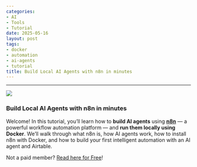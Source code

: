 ```yaml
---
categories:
- AI
- Tools
- Tutorial
date: 2025-05-16
layout: post
tags:
- docker
- automation
- ai-agents
- tutorial
title: Build Local AI Agents with n8n in minutes
---
```



* * *

![](https://cdn-images-1.medium.com/max/800/1*z_UjzOjiAOAJ-_5YtkFJ4Q.png)

### Build Local AI Agents with n8n in minutes

Welcome! In this tutorial, you’ll learn how to **build AI agents** using [**n8n**](https://n8n.io) — a powerful workflow automation platform — and **run them locally using Docker**. We’ll walk through what n8n is, how AI agents work, how to install n8n with Docker, and how to build your first intelligent automation with an AI agent and Airtable.

Not a paid member? [Read here for Free](https://medium.com/techthync/build-local-ai-agents-with-n8n-in-minutes-e77d67df5918?sk=d48539563d3fba90139d5367285ab5eb)!